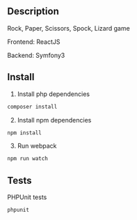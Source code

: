 ## Description

Rock, Paper, Scissors, Spock, Lizard game

Frontend: ReactJS

Backend: Symfony3

## Install
1) Install php dependencies

```bash
composer install
```

2) Install npm dependencies

```bash
npm install
```

3) Run webpack

```bash
npm run watch
```

## Tests

PHPUnit tests

```bash
phpunit
```
